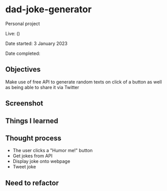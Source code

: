 # dad-joke-generator

Personal project

Live: ()

Date started: 3 January 2023

Date completed:

## Objectives

Make use of free API to generate random texts on click of a button as well as being able to share it via Twitter

## Screenshot

## Things I learned

## Thought process

- The user clicks a "Humor me!" button
- Get jokes from API
- Display joke onto webpage
- Tweet joke

## Need to refactor
